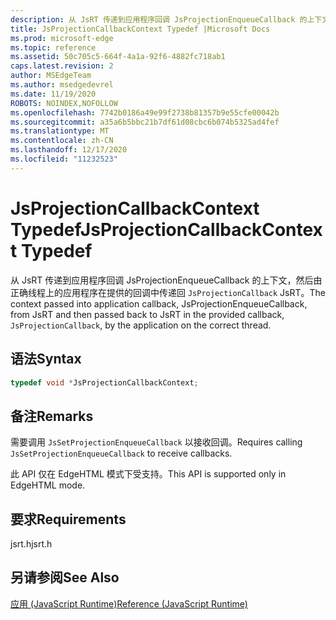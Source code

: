 ```yaml
---
description: 从 JsRT 传递到应用程序回调 JsProjectionEnqueueCallback 的上下文，然后由正确线程上的应用程序在提供的回调中传递回 `JsProjectionCallback` JsRT。
title: JsProjectionCallbackContext Typedef |Microsoft Docs
ms.prod: microsoft-edge
ms.topic: reference
ms.assetid: 50c705c5-664f-4a1a-92f6-4882fc718ab1
caps.latest.revision: 2
author: MSEdgeTeam
ms.author: msedgedevrel
ms.date: 11/19/2020
ROBOTS: NOINDEX,NOFOLLOW
ms.openlocfilehash: 7742b0186a49e99f2738b81357b9e55cfe00042b
ms.sourcegitcommit: a35a6b5bbc21b7df61d08cbc6b074b5325ad4fef
ms.translationtype: MT
ms.contentlocale: zh-CN
ms.lasthandoff: 12/17/2020
ms.locfileid: "11232523"
---
```

# <span data-ttu-id="84e86-103">JsProjectionCallbackContext Typedef</span><span class="sxs-lookup"><span data-stu-id="84e86-103">JsProjectionCallbackContext Typedef</span></span>

<span data-ttu-id="84e86-104">从 JsRT 传递到应用程序回调 JsProjectionEnqueueCallback 的上下文，然后由正确线程上的应用程序在提供的回调中传递回 `JsProjectionCallback` JsRT。</span><span class="sxs-lookup"><span data-stu-id="84e86-104">The context passed into application callback, JsProjectionEnqueueCallback, from JsRT and then passed back to JsRT in the provided callback, `JsProjectionCallback`, by the application on the correct thread.</span></span>  
  
## <span data-ttu-id="84e86-105">语法</span><span class="sxs-lookup"><span data-stu-id="84e86-105">Syntax</span></span>  
  
```cpp  
typedef void *JsProjectionCallbackContext;  
```  
  
## <span data-ttu-id="84e86-106">备注</span><span class="sxs-lookup"><span data-stu-id="84e86-106">Remarks</span></span>  
 <span data-ttu-id="84e86-107">需要调用 `JsSetProjectionEnqueueCallback` 以接收回调。</span><span class="sxs-lookup"><span data-stu-id="84e86-107">Requires calling `JsSetProjectionEnqueueCallback` to receive callbacks.</span></span>  
  
 <span data-ttu-id="84e86-108">此 API 仅在 EdgeHTML 模式下受支持。</span><span class="sxs-lookup"><span data-stu-id="84e86-108">This API is supported only in EdgeHTML mode.</span></span>  
  
## <span data-ttu-id="84e86-109">要求</span><span class="sxs-lookup"><span data-stu-id="84e86-109">Requirements</span></span>  
 <span data-ttu-id="84e86-110">jsrt.h</span><span class="sxs-lookup"><span data-stu-id="84e86-110">jsrt.h</span></span>  
  
## <span data-ttu-id="84e86-111">另请参阅</span><span class="sxs-lookup"><span data-stu-id="84e86-111">See Also</span></span>  
 [<span data-ttu-id="84e86-112">应用 (JavaScript Runtime)</span><span class="sxs-lookup"><span data-stu-id="84e86-112">Reference (JavaScript Runtime)</span></span>](../chakra-hosting/reference-javascript-runtime.md)

